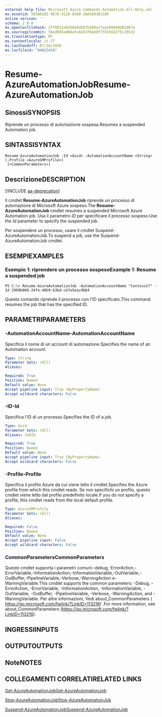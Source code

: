 ```yaml
---
external help file: Microsoft.Azure.Commands.Automation.dll-Help.xml
ms.assetid: 5E5B8102-9E7E-4128-8160-3AA3803B118F
online version: ''
schema: 2.0.0
ms.openlocfilehash: 2ff0831e6458a9d587b508acfa2e09948d81d87e
ms.sourcegitcommit: 56ed085a868afa8263f8eb0f755b5822f5c29532
ms.translationtype: MT
ms.contentlocale: it-IT
ms.lasthandoff: 07/18/2020
ms.locfileid: "94023420"
---
```

# <span data-ttu-id="c2cdf-101">Resume-AzureAutomationJob</span><span class="sxs-lookup"><span data-stu-id="c2cdf-101">Resume-AzureAutomationJob</span></span>

## <span data-ttu-id="c2cdf-102">Sinossi</span><span class="sxs-lookup"><span data-stu-id="c2cdf-102">SYNOPSIS</span></span>

<span data-ttu-id="c2cdf-103">Riprende un processo di automazione sospesa.</span><span class="sxs-lookup"><span data-stu-id="c2cdf-103">Resumes a suspended Automation job.</span></span>

## <span data-ttu-id="c2cdf-104">SINTASSI</span><span class="sxs-lookup"><span data-stu-id="c2cdf-104">SYNTAX</span></span>

```
Resume-AzureAutomationJob -Id <Guid> -AutomationAccountName <String> [-Profile <AzureSMProfile>]
 [<CommonParameters>]
```

## <span data-ttu-id="c2cdf-105">Descrizione</span><span class="sxs-lookup"><span data-stu-id="c2cdf-105">DESCRIPTION</span></span>

[!INCLUDE [aa-deprecation](../include/aa-deprecation.md)]

<span data-ttu-id="c2cdf-106">Il cmdlet **Resume-AzureAutomationJob** riprende un processo di automazione di Microsoft Azure sospeso.</span><span class="sxs-lookup"><span data-stu-id="c2cdf-106">The **Resume-AzureAutomationJob** cmdlet resumes a suspended Microsoft Azure Automation job.</span></span>
<span data-ttu-id="c2cdf-107">Usa il parametro *ID* per specificare il processo sospeso.</span><span class="sxs-lookup"><span data-stu-id="c2cdf-107">Use the *Id* parameter to specify the suspended job.</span></span>

<span data-ttu-id="c2cdf-108">Per sospendere un processo, usare il cmdlet Suspend-AzureAutomationJob.</span><span class="sxs-lookup"><span data-stu-id="c2cdf-108">To suspend a job, use the Suspend-AzureAutomationJob cmdlet.</span></span>

## <span data-ttu-id="c2cdf-109">ESEMPI</span><span class="sxs-lookup"><span data-stu-id="c2cdf-109">EXAMPLES</span></span>

### <span data-ttu-id="c2cdf-110">Esempio 1: riprendere un processo sospeso</span><span class="sxs-lookup"><span data-stu-id="c2cdf-110">Example 1: Resume a suspended job</span></span>
```
PS C:\> Resume-AzureAutomationJob -AutomationAccountName "Contoso17" -Id 2989b069-24fe-40b9-b3bd-cb7e5eac4b64
```

<span data-ttu-id="c2cdf-111">Questo comando riprende il processo con l'ID specificato.</span><span class="sxs-lookup"><span data-stu-id="c2cdf-111">This command resumes the job that has the specified ID.</span></span>

## <span data-ttu-id="c2cdf-112">PARAMETRI</span><span class="sxs-lookup"><span data-stu-id="c2cdf-112">PARAMETERS</span></span>

### <span data-ttu-id="c2cdf-113">-AutomationAccountName</span><span class="sxs-lookup"><span data-stu-id="c2cdf-113">-AutomationAccountName</span></span>
<span data-ttu-id="c2cdf-114">Specifica il nome di un account di automazione.</span><span class="sxs-lookup"><span data-stu-id="c2cdf-114">Specifies the name of an Automation account.</span></span>

```yaml
Type: String
Parameter Sets: (All)
Aliases: 

Required: True
Position: Named
Default value: None
Accept pipeline input: True (ByPropertyName)
Accept wildcard characters: False
```

### <span data-ttu-id="c2cdf-115">-ID</span><span class="sxs-lookup"><span data-stu-id="c2cdf-115">-Id</span></span>
<span data-ttu-id="c2cdf-116">Specifica l'ID di un processo.</span><span class="sxs-lookup"><span data-stu-id="c2cdf-116">Specifies the ID of a job.</span></span>

```yaml
Type: Guid
Parameter Sets: (All)
Aliases: JobId

Required: True
Position: Named
Default value: None
Accept pipeline input: True (ByPropertyName)
Accept wildcard characters: False
```

### <span data-ttu-id="c2cdf-117">-Profile</span><span class="sxs-lookup"><span data-stu-id="c2cdf-117">-Profile</span></span>
<span data-ttu-id="c2cdf-118">Specifica il profilo Azure da cui viene letto il cmdlet.</span><span class="sxs-lookup"><span data-stu-id="c2cdf-118">Specifies the Azure profile from which this cmdlet reads.</span></span>
<span data-ttu-id="c2cdf-119">Se non specifichi un profilo, questo cmdlet viene letto dal profilo predefinito locale.</span><span class="sxs-lookup"><span data-stu-id="c2cdf-119">If you do not specify a profile, this cmdlet reads from the local default profile.</span></span>

```yaml
Type: AzureSMProfile
Parameter Sets: (All)
Aliases: 

Required: False
Position: Named
Default value: None
Accept pipeline input: False
Accept wildcard characters: False
```

### <span data-ttu-id="c2cdf-120">CommonParameters</span><span class="sxs-lookup"><span data-stu-id="c2cdf-120">CommonParameters</span></span>
<span data-ttu-id="c2cdf-121">Questo cmdlet supporta i parametri comuni:-debug,-ErrorAction,-ErrorVariable,-InformationAction,-InformationVariable,-OutVariable,-OutBuffer,-PipelineVariable,-Verbose,-WarningAction e-WarningVariable.</span><span class="sxs-lookup"><span data-stu-id="c2cdf-121">This cmdlet supports the common parameters: -Debug, -ErrorAction, -ErrorVariable, -InformationAction, -InformationVariable, -OutVariable, -OutBuffer, -PipelineVariable, -Verbose, -WarningAction, and -WarningVariable.</span></span> <span data-ttu-id="c2cdf-122">Per altre informazioni, Vedi about_CommonParameters ( https://go.microsoft.com/fwlink/?LinkID=113216) .</span><span class="sxs-lookup"><span data-stu-id="c2cdf-122">For more information, see about_CommonParameters (https://go.microsoft.com/fwlink/?LinkID=113216).</span></span>

## <span data-ttu-id="c2cdf-123">INGRESSI</span><span class="sxs-lookup"><span data-stu-id="c2cdf-123">INPUTS</span></span>

## <span data-ttu-id="c2cdf-124">OUTPUT</span><span class="sxs-lookup"><span data-stu-id="c2cdf-124">OUTPUTS</span></span>

## <span data-ttu-id="c2cdf-125">Note</span><span class="sxs-lookup"><span data-stu-id="c2cdf-125">NOTES</span></span>

## <span data-ttu-id="c2cdf-126">COLLEGAMENTI CORRELATI</span><span class="sxs-lookup"><span data-stu-id="c2cdf-126">RELATED LINKS</span></span>

[<span data-ttu-id="c2cdf-127">Get-AzureAutomationJob</span><span class="sxs-lookup"><span data-stu-id="c2cdf-127">Get-AzureAutomationJob</span></span>](./Get-AzureAutomationJob.md)

[<span data-ttu-id="c2cdf-128">Stop-AzureAutomationJob</span><span class="sxs-lookup"><span data-stu-id="c2cdf-128">Stop-AzureAutomationJob</span></span>](./Stop-AzureAutomationJob.md)

[<span data-ttu-id="c2cdf-129">Suspend-AzureAutomationJob</span><span class="sxs-lookup"><span data-stu-id="c2cdf-129">Suspend-AzureAutomationJob</span></span>](./Suspend-AzureAutomationJob.md)



